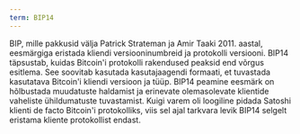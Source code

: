 ```yaml
---
term: BIP14
---
```


BIP, mille pakkusid välja Patrick Strateman ja Amir Taaki 2011. aastal, eesmärgiga eristada kliendi versiooninumbreid ja protokolli versiooni. BIP14 täpsustab, kuidas Bitcoin'i protokolli rakendused peaksid end võrgus esitlema. See soovitab kasutada kasutajaagendi formaati, et tuvastada kasutatava Bitcoin'i kliendi versioon ja tüüp. BIP14 peamine eesmärk on hõlbustada muudatuste haldamist ja erinevate olemasolevate klientide vaheliste ühildumatuste tuvastamist. Kuigi varem oli loogiline pidada Satoshi klienti de facto Bitcoin'i protokolliks, viis sel ajal tarkvara levik BIP14 selgelt eristama kliente protokollist endast.
